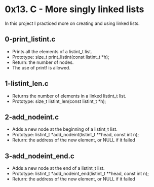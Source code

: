 # 0x13. C - More singly linked lists

In this project I practiced more on creating and using linked lists.

## 0-print_listint.c
* Prints all the elements of a listint_t list.
* Prototype: size_t print_listint(const listint_t *h);
* Return: the number of nodes.
* The use of printf is allowed.

## 1-listint_len.c 
* Returns the number of elements in a linked listint_t list.
* Prototype: size_t listint_len(const listint_t *h);

## 2-add_nodeint.c
* Adds a new node at the beginning of a listint_t list.
* Prototype: listint_t *add_nodeint(listint_t **head, const int n);
* Return: the address of the new element, or NULL if it failed

## 3-add_nodeint_end.c
* Adds a new node at the end of a listint_t list.
* Prototype: listint_t *add_nodeint_end(listint_t **head, const int n);
* Return: the address of the new element, or NULL if it failed

